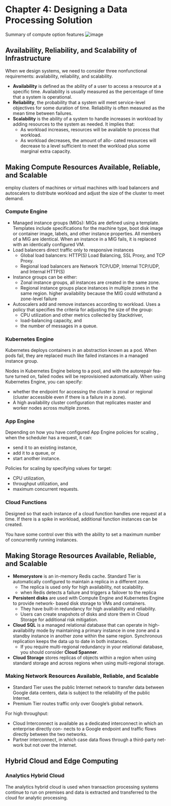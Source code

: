 # Chapter 4: Designing a Data Processing Solution
Summary of compute option features
![image](https://user-images.githubusercontent.com/1645304/135768028-ed245a0a-d201-401b-8612-e6355fb7c4f0.png)

## Availability, Reliability, and Scalability of Infrastructure
When we design systems, we need to consider three nonfunctional requirements: availability, reliability, and scalability.
- **Availability** is defined as the ability of a user to access a resource at a specific time. Availability is usually measured as the percentage of time that a system is operational.
- **Reliability**, the probability that a system will meet service-level objectives for some duration of time. Reliability is often measured as the mean time between failures.
- **Scalability** is the ability of a system to handle increases in workload by adding resources to the system as needed. It implies that:
  - As workload increases, resources will be available to process that workload.
  - As workload decreases, the amount of allo- cated resources will decrease to a level sufficient to meet the workload plus some marginal extra capacity.

## Making Compute Resources Available, Reliable, and Scalable
employ clusters of machines or virtual machines with load balancers and autoscalers to distribute workload and adjust the size of the cluster to meet demand.

### Compute Engine
- Managed instance groups (MIGs): MIGs are defined using a template. Templates include specifications for the machine type, boot disk image or container image, labels, and other instance properties. All members of a MIG are identical. When an instance in a MIG fails, it is replaced with an identically configured VM.
- Load balancers direct traffic only to responsive instances
  - Global load balancers: HTTP(S) Load Balancing, SSL Proxy, and TCP Proxy.
  - Regional load balancers are Network TCP/UDP, Internal TCP/UDP, and Internal HTTP(S)
- Instance groups can be either:
  - Zonal instance groups, all instances are created in the same zone.
  - Regional instance groups place instances in multiple zones in the same region. higher availability because the MIG could withstand a zone-level failure
- Autoscalers add and remove instances according to workload. Uses a policy that specifies the criteria for adjusting the size of the group:
  - CPU utilization and other metrics collected by Stackdriver,
  - load-balancing capacity, and
  - the number of messages in a queue.

### Kubernetes Engine
Kubernetes deploys containers in an abstraction known as a pod. When pods fail, they are replaced much like failed instances in a managed instance group.

Nodes in Kubernetes Engine belong to a pool, and with the autorepair fea- ture turned on, failed nodes will be reprovisioned automatically.
When using Kubernetes Engine, you can specify:
- whether the endpoint for accessing the cluster is zonal or regional (cluster accessible even if there is a failure in a zone).
- A high availability cluster configuration that replicates master and worker nodes across multiple zones.

### App Engine
Depending on how you have configured App Engine policies for scaling , when the scheduler has a request, it can:
- send it to an existing instance,
- add it to a queue, or
- start another instance.

Policies for scaling by specifying values for target:
- CPU utilization,
- throughput utilization, and
- maximum concurrent requests.


### Cloud Functions
Designed so that each instance of a cloud function handles one request at a time. If there is a spike in workload, additional function instances can be created.

You have some control over this with the ability to set a maximum number of concurrently running instances.

## Making Storage Resources Available, Reliable, and Scalable

- **Memorystore** is an in-memory Redis cache. Standard Tier is automatically configured to maintain a replica in a different zone.
  - The replica is used only for high availability, not scalability.
  - when Redis detects a failure and triggers a failover to the replica
- **Persistent disks** are used with Compute Engine and Kubernetes Engine to provide network- based disk storage to VMs and containers.
  - They have built-in redundancy for high availability and reliability.
  - Users can create snapshots of disks and store them in Cloud Storage for additional risk mitigation.
- **Cloud SQL** is a managed relational database that can operate in high-availability mode by maintaining a primary instance in one zone and a standby instance in another zone within the same region. Synchronous replication keeps the data up to date in both instances.
  - If you require multi-regional redundancy in your relational database, you should consider **Cloud Spanner**.
- **Cloud Storage** stores replicas of objects within a region when using standard storage and across regions when using multi-regional storage.

### Making Network Resources Available, Reliable, and Scalable
- Standard Tier uses the public Internet network to transfer data between Google data centers, data is subject to the reliability of the public Internet.
- Premium Tier routes traffic only over Google’s global network.

For high throughput:
- Cloud Interconnect is available as a dedicated interconnect in which an enterprise directly con- nects to a Google endpoint and traffic flows directly between the two networks.
- Partner interconnect, in which case data flows through a third-party net- work but not over the Internet.

## Hybrid Cloud and Edge Computing

### Analytics Hybrid Cloud
The analytics hybrid cloud is used when transaction processing systems continue to run on premises and data is extracted and transferred to the cloud for analytic processing.
